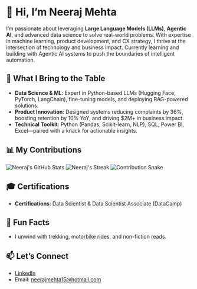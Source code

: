 # 👋 Hi, I’m Neeraj Mehta

I’m passionate about leveraging **Large Language Models (LLMs)**, **Agentic AI**, and advanced data science to solve real-world problems. With expertise in machine learning, product development, and CX strategy, I thrive at the intersection of technology and business impact. Currently learning and building with Agentic AI systems to push the boundaries of intelligent automation.

## 🚀 What I Bring to the Table
- **Data Science & ML**: Expert in Python-based LLMs (Hugging Face, PyTorch, LangChain), fine-tuning models, and deploying RAG-powered solutions.
- **Product Innovation**: Designed systems reducing complaints by 36%, boosting retention by 10% YoY, and driving $2M+ in business impact.
- **Technical Toolkit**: Python (Pandas, Scikit-learn, NLP), SQL, Power BI, Excel—paired with a knack for actionable insights.

## 📊 My Contributions
![Neeraj's GitHub Stats](https://github-readme-stats.vercel.app/api?username=NeerajMehta15&show_icons=true&theme=dracula&count_private=true)
![Neeraj's Streak](https://streak-stats.demolab.com?user=NeerajMehta15&theme=dracula)
![Contribution Snake](https://github.com/NeerajMehta15/NeerajMehta15/blob/output/github-contribution-grid-snake.svg)


## 🎓 Certifications
- **Certifications**: Data Scientist & Data Scientist Associate (DataCamp)

## 🌟 Fun Facts
- I unwind with trekking, motorbike rides, and non-fiction reads.

## 📫 Let’s Connect
- [LinkedIn](https://linkedin.com/in/neerajmehtaprofile)
- Email: neerajmehta15@hotmail.com
